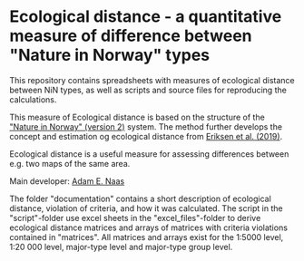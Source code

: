 # Ecological distance - a quantitative measure of difference between "Nature in Norway" types

This repository contains spreadsheets with measures of ecological distance between NiN types, as well as scripts and source files for reproducing the calculations. 

This measure of Ecological distance is based on the structure of the ["Nature in Norway" (version 2)]( https://doi.org/10.1111/geb.13164) system. The method further develops the concept and estimation og ecological distance from [Eriksen et al. (2019)](https://doi.org/10.1127/phyto/2018/0293).

Ecological distance is a useful measure for assessing differences between e.g. two maps of the same area.

Main developer: [Adam E. Naas](https://www.nhm.uio.no/?vrtx=person-view&uid=adamen)

The folder "documentation" contains a short description of ecological distance, violation of criteria, and how it was calculated. The script in the "script"-folder use excel sheets in the "excel_files"-folder to derive ecological distance matrices and arrays of matrices with criteria violations contained in "matrices". All matrices and arrays exist for the 1:5000 level, 1:20 000 level, major-type level and major-type group level.
